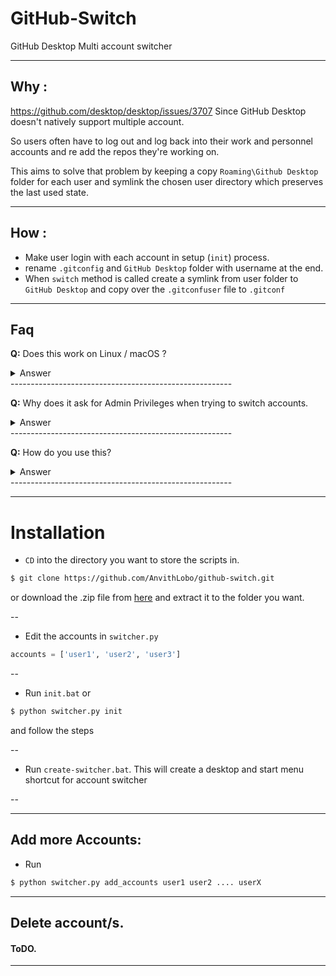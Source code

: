 # GitHub-Switch
 GitHub Desktop Multi account switcher

--------------
## Why  : 
https://github.com/desktop/desktop/issues/3707
Since GitHub Desktop doesn't natively support multiple account. 

So users often have to log out and log back into their work and personnel accounts and re add the repos they're working on.

This aims to solve that problem by keeping a copy `Roaming\Github Desktop` folder for each user and symlink the chosen user directory which preserves the last used state.

------------------

## How  :
* Make user login with each account in setup (`init`) process.
* rename `.gitconfig` and `GitHub Desktop` folder with username at the end.
* When `switch` method is called create a symlink from user folder to `GitHub Desktop` and copy over the `.gitconfuser` file to `.gitconf`


------------------
## Faq
**Q:** Does this work on Linux / macOS ?
<details>
  <summary>Answer</summary>
No this script only support windows for now. Feel free to open a pull request if you have a patch for Linux / macOS
</details>
-------------------------------------------------------

**Q:** Why does it ask for Admin Privileges when trying to switch accounts.

<details>
  <summary>Answer</summary>
`mklink` on Windows needs admin privileges to create symlinks. (if someone has a better solution please open an issue / pull request)
</details>
-------------------------------------------------------

**Q:** How do you use this? 

<details>
  <summary>Answer</summary>
Check the installation section here. 
</details>
-------------------------------------------------------



-----
# Installation

- `CD` into the directory you want to store the scripts in.
```bash
$ git clone https://github.com/AnvithLobo/github-switch.git
```
or download the .zip file from [here](https://github.com/AnvithLobo/github-switch/archive/refs/heads/main.zip) and extract it to the folder you want.

--
- Edit the accounts in `switcher.py`
```python
accounts = ['user1', 'user2', 'user3']
```
--
- Run `init.bat` or 
```bash
$ python switcher.py init
```
 and follow the steps

--

- Run `create-switcher.bat`. This will create a desktop and start menu shortcut for account switcher

--

-----------
## Add more Accounts:

- Run 
```bash
$ python switcher.py add_accounts user1 user2 .... userX
```
---

## Delete account/s.
#### ToDO.

---

